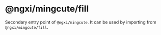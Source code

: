 # @ngxi/mingcute/fill

Secondary entry point of `@ngxi/mingcute`. It can be used by importing from `@ngxi/mingcute/fill`.
